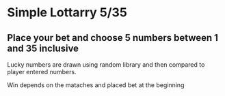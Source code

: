 # Simple Lottarry 5/35

Place your bet and choose 5 numbers between 1 and 35 inclusive 
-------------------------------------------------------------
Lucky numbers are drawn using random library and then compared to player entered numbers.

Win depends on the mataches and placed bet at the beginning
